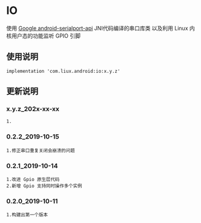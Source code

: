 ﻿IO
===
使用 [Google android-serialport-api](https://code.google.com/p/android-serialport-api) JNI代码编译的串口库类
以及利用 Linux 内核用户态的功能监听 GPIO 引脚

使用说明
---
```
implementation 'com.liux.android:io:x.y.z'
```

更新说明
---
### x.y.z_202x-xx-xx
    1.

### 0.2.2_2019-10-15
    1.修正串口重复关闭会崩溃的问题

### 0.2.1_2019-10-14
    1.改进 Gpio 原生层代码
    2.新增 Gpio 支持同时操作多个实例

### 0.2.0_2019-10-11
    1.构建出第一个版本